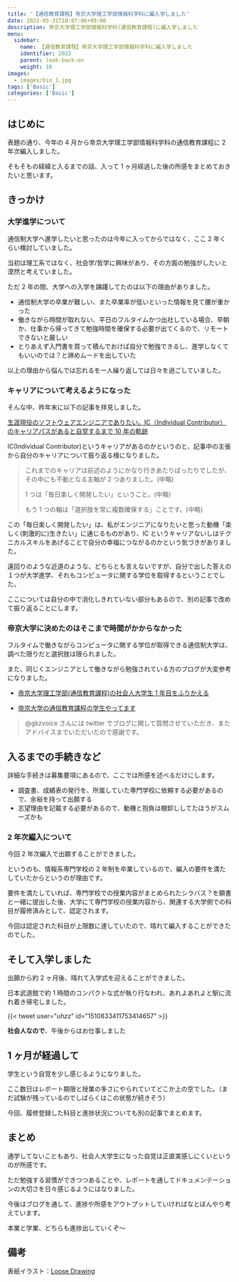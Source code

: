 ```yaml
---
title: '【通信教育課程】帝京大学理工学部情報科学科に編入学しました'
date: 2022-05-31T18:07:06+09:00
description: 帝京大学理工学部情報科学科(通信教育課程)に編入学しました
menu:
  sidebar:
    name: 【通信教育課程】帝京大学理工学部情報科学科に編入学しました
    identifier: 2022
    parent: look-back-on
    weight: 10
images:
  - images/bio_1.jpg
tags: ['Basic']
categories: ['Basic']
---
```


## はじめに

表題の通り、今年の 4 月から帝京大学理工学部情報科学科の通信教育課程に 2 年次編入しました。

そもそもの経緯と入るまでの話、入って 1 ヶ月経過した後の所感をまとめておきたいと思います。

## きっかけ

### 大学進学について

通信制大学へ進学したいと思ったのは今年に入ってからではなく、ここ 2 年くらい検討していました。

当初は理工系ではなく、社会学/哲学に興味があり、その方面の勉強がしたいと漠然と考えていました。

ただ 2 年の間、大学への入学を躊躇してたのは以下の理由がありました。

- 通信制大学の卒業が難しい、また卒業率が低いといった情報を見て腰が重かった
- 働きながら時間が取れない、平日のフルタイムかつ出社している場合、早朝か、仕事から帰ってきて勉強時間を確保する必要が出てくるので、リモートできないと厳しい
- とりあえず入門書を買って積んでおけば自分で勉強できるし、進学しなくてもいいのでは？と諦めムードを出していた

以上の理由から悩んでは忘れるを一人繰り返しては日々を過ごしていました。

### キャリアについて考えるようになった

そんな中、昨年末に以下の記事を拝見しました。

[生涯現役のソフトウェアエンジニアでありたい。IC（Individual Contributor）のキャリアパスがあると自覚するまで 10 年の軌跡](https://engineer-lab.findy-code.io/gfx)

IC(Individual Contributor)というキャリアがあるのかというのと、記事中の主張から自分のキャリアについて振り返る様になりました。

> これまでのキャリアは前述のようにかなり行きあたりばったりでしたが、その中にも不動となる主軸が 2 つありました。(中略)
>
> 1 つは「毎日楽しく開発したい」ということ。(中略)
>
> もう 1 つの軸は「選択肢を常に複数確保する」ことです。(中略)

この「毎日楽しく開発したい」は、私がエンジニアになりたいと思った動機「楽しく(刺激的に)生きたい」に通じるものがあり、IC というキャリアないしはテクニカルスキルをあげることで自分の幸福につながるのかという気づきがありました。

遠回りのような近道のような、どちらとも言えないですが、自分で出した答えの１つが大学進学、それもコンピュータに関する学位を取得するということでした。

ここについては自分の中で消化しきれていない部分もあるので、別の記事で改めて振り返ることにします。

### 帝京大学に決めたのはそこまで時間がかからなかった

フルタイムで働きながらコンピュータに関する学位が取得できる通信制大学は、調べた限りだと選択肢は限られました。

また、同じくエンジニアとして働きながら勉強されている方のブログが大変参考になりました。

- [帝京大学理工学部(通信教育課程)の社会人大学生 1 年目をふりかえる](https://gkzz.dev/posts/sophomore-voice/)

- [帝京大学の通信教育課程の学生やってます](https://bnpb.hatenablog.com/entry/2019/05/26/135022)

> @gkzvoice さんには twitter でブログに関して質問させていただき、またアドバイスまでいただいたので感謝です。

## 入るまでの手続きなど

詳細な手続きは募集要項にあるので、ここでは所感を述べるだけにします。

- 調査書、成績表の発行を、所属していた専門学校に依頼する必要があるので、余裕を持って出願する
- 志望理由を記載する必要があるので、動機と抱負は棚卸ししてたほうがスムーズかも

### 2 年次編入について

今回 2 年次編入で出願することができました。

というのも、情報系専門学校の 2 年制を卒業しているので、編入の要件を満たしていたからというのが理由です。

要件を満たしていれば、専門学校での授業内容がまとめられたシラバス？を願書と一緒に提出した後、大学にて専門学校の授業内容から、関連する大学側での科目が履修済みとして、認定されます。

今回は認定された科目が上限数に達していたので、晴れて編入することができたのでした。

## そして入学しました

出願から約 2 ヶ月後、晴れて入学式を迎えることができました。

日本武道館で約 1 時間のコンパクトな式が執り行なわれ、あれよあれよと駅に流れ着き帰宅しました。

{{< tweet user="_uhzz_" id="1510833411753414657" >}}

**社会人なので**、午後からはお仕事しました

## 1 ヶ月が経過して

学生という自覚を少し感じるようになりました。

ここ数日はレポート期限と授業の多さにやられていてどこか上の空でした。（まだ試験が残っているのでしばらくはこの状態が続きそう）

今回、履修登録した科目と進捗状況についても別の記事でまとめます。

## まとめ

通学してないこともあり、社会人大学生になった自覚は正直実感しにくいというのが所感です。

ただ勉強する習慣ができつつあることや、レポートを通してドキュメンテーションの大切さを日々感じるようにはなりました。

今後はブログを通して、進捗や所感をアウトプットしていければなとぼんやり考えています。

本業と学業、どちらも進捗出していくぞ〜

## 備考

表紙イラスト：[Loose Drawing](https://loosedrawing.com/)
